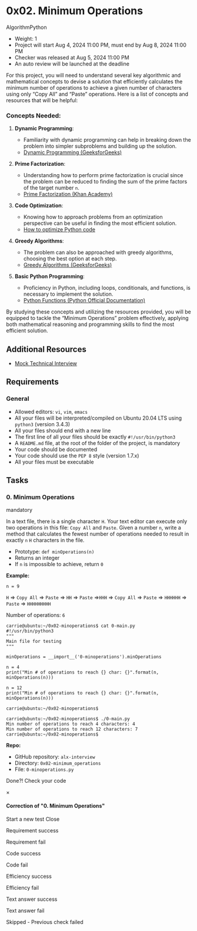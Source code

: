 # 0x02. Minimum Operations

AlgorithmPython

*   Weight: 1
*   Project will start Aug 4, 2024 11:00 PM, must end by Aug 8, 2024 11:00 PM
*   Checker was released at Aug 5, 2024 11:00 PM
*   An auto review will be launched at the deadline

For this project, you will need to understand several key algorithmic and mathematical concepts to devise a solution that efficiently calculates the minimum number of operations to achieve a given number of characters using only “Copy All” and “Paste” operations. Here is a list of concepts and resources that will be helpful:

### Concepts Needed:

1.  **Dynamic Programming**:
    
    *   Familiarity with dynamic programming can help in breaking down the problem into simpler subproblems and building up the solution.
    *   [Dynamic Programming (GeeksforGeeks)](/rltoken/l3JYgicNQw2Ue1Kg9jV80Q "Dynamic Programming (GeeksforGeeks)")
2.  **Prime Factorization**:
    
    *   Understanding how to perform prime factorization is crucial since the problem can be reduced to finding the sum of the prime factors of the target number `n`.
    *   [Prime Factorization (Khan Academy)](/rltoken/cFcADpVYRCl5pdut-Lemmg "Prime Factorization (Khan Academy)")
3.  **Code Optimization**:
    
    *   Knowing how to approach problems from an optimization perspective can be useful in finding the most efficient solution.
    *   [How to optimize Python code](/rltoken/98ZF5bRckUKror6pGJQlHQ "How to optimize Python code")
4.  **Greedy Algorithms**:
    
    *   The problem can also be approached with greedy algorithms, choosing the best option at each step.
    *   [Greedy Algorithms (GeeksforGeeks)](/rltoken/k6-mba0b4nayJi0VqYhKjQ "Greedy Algorithms (GeeksforGeeks)")
5.  **Basic Python Programming**:
    
    *   Proficiency in Python, including loops, conditionals, and functions, is necessary to implement the solution.
    *   [Python Functions (Python Official Documentation)](/rltoken/ao3SJVl4yY1SfugfVa3anw "Python Functions (Python Official Documentation)")

By studying these concepts and utilizing the resources provided, you will be equipped to tackle the “Minimum Operations” problem effectively, applying both mathematical reasoning and programming skills to find the most efficient solution.

## Additional Resources

*   [Mock Technical Interview](/rltoken/HX0vuVl1V-9T4vvh8NDCyw "Mock Technical Interview")

## Requirements

### General

*   Allowed editors: `vi`, `vim`, `emacs`
*   All your files will be interpreted/compiled on Ubuntu 20.04 LTS using `python3` (version 3.4.3)
*   All your files should end with a new line
*   The first line of all your files should be exactly `#!/usr/bin/python3`
*   A `README.md` file, at the root of the folder of the project, is mandatory
*   Your code should be documented
*   Your code should use the `PEP 8` style (version 1.7.x)
*   All your files must be executable

## Tasks

### 0\. Minimum Operations

mandatory

In a text file, there is a single character `H`. Your text editor can execute only two operations in this file: `Copy All` and `Paste`. Given a number `n`, write a method that calculates the fewest number of operations needed to result in exactly `n` `H` characters in the file.

*   Prototype: `def minOperations(n)`
*   Returns an integer
*   If `n` is impossible to achieve, return `0`

**Example:**

`n = 9`

`H` => `Copy All` => `Paste` => `HH` => `Paste` =>`HHH` => `Copy All` => `Paste` => `HHHHHH` => `Paste` => `HHHHHHHHH`

Number of operations: `6`

```
carrie@ubuntu:~/0x02-minoperations$ cat 0-main.py
#!/usr/bin/python3
"""
Main file for testing
"""

minOperations = __import__('0-minoperations').minOperations

n = 4
print("Min # of operations to reach {} char: {}".format(n, minOperations(n)))

n = 12
print("Min # of operations to reach {} char: {}".format(n, minOperations(n)))

carrie@ubuntu:~/0x02-minoperations$

```

```
carrie@ubuntu:~/0x02-minoperations$ ./0-main.py
Min number of operations to reach 4 characters: 4
Min number of operations to reach 12 characters: 7
carrie@ubuntu:~/0x02-minoperations$

```

**Repo:**

*   GitHub repository: `alx-interview`
*   Directory: `0x02-minimum_operations`
*   File: `0-minoperations.py`

Done?! Check your code

×

#### Correction of "0. Minimum Operations"

Start a new test Close

Requirement success

Requirement fail

Code success

Code fail

Efficiency success

Efficiency fail

Text answer success

Text answer fail

Skipped - Previous check failed
